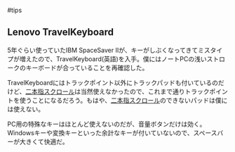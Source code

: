 #tips

## Lenovo TravelKeyboard
5年ぐらい使っていたIBM SpaceSaver IIが、キーがしぶくなってきてミスタイプが増えたので、TravelKeyboard(英語)を入手。僕にはノートPCの浅いストロークのキーボードが合っていることを再確認した。

TravelKeyboardにはトラックポイント以外にトラックパッドも付いているのだけど、[二本指スクロール](http://www.apple.com/jp/macbookpro/specs.html)は当然使えなかったので、これまで通りトラックポイントを使うことになるだろう。もはや、[二本指スクロール](http://www.apple.com/jp/macbookpro/specs.html)のできないパッドは僕には使えない。

PC用の特殊なキーはほとんど使えないのだが、音量ボタンだけは効く。Windowsキーや変換キーといった余計なキーが付いていないので、スペースバーが大きくて快適だ。
<!--  -->

